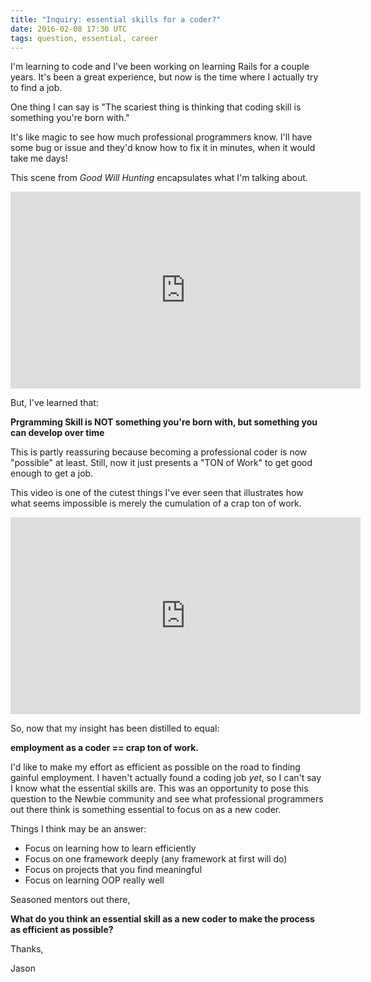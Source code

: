 ```yaml
---
title: "Inquiry: essential skills for a coder?"
date: 2016-02-08 17:30 UTC
tags: question, essential, career
---
```


I'm learning to code and I've been working on learning Rails for a couple years.  It's been a great experience, but now is the time where I actually try to find a job.

One thing I can say is "The scariest thing is thinking that coding skill is something you're born with."

It's like magic to see how much professional programmers know.  I'll have some bug or issue and they'd know how to fix it in minutes, when it would take me days!

This scene from *Good Will Hunting* encapsulates what I'm talking about.

<iframe width="560" height="315" src="https://www.youtube.com/embed/mz1siP7pItc" frameborder="0" allowfullscreen></iframe>

But, I've learned that:

**Prgramming Skill is NOT something you're born with, but something you can develop over time**

This is partly reassuring because becoming a professional coder is now "possible" at least.  Still, now it just presents a "TON of Work" to get good enough to get a job.

This video is one of the cutest things I've ever seen that illustrates how what seems impossible is merely the cumulation of a crap ton of work.

<iframe width="560" height="315" src="https://www.youtube.com/embed/HQu9z1Q5k8g" frameborder="0" allowfullscreen></iframe>

So, now that my insight has been distilled to equal:

**employment as a coder == crap ton of work.**

I'd like to make my effort as efficient as possible on the road to finding gainful employment.  I haven't actually found a coding job *yet*, so I can't say I know what the essential skills are.  This was an opportunity to pose this question to the Newbie community and see what professional programmers out there think is something essential to focus on as a new coder.

Things I think may be an answer:

* Focus on learning how to learn efficiently
* Focus on one framework deeply (any framework at first will do) 
* Focus on projects that you find meaningful
* Focus on learning OOP really well

Seasoned mentors out there, 

**What do you think an essential skill as a new coder to make the process as efficient as possible?**

Thanks,

Jason
